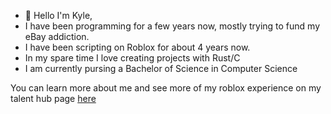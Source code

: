 - 👋 Hello I'm Kyle,
- I have been programming for a few years now, mostly trying to fund my eBay addiction.
- I have been scripting on Roblox for about 4 years now. 
- In my spare time I love creating projects with Rust/C
- I am currently pursing a Bachelor of Science in Computer Science

You can learn more about me and see more of my roblox experience on my talent hub page [here](https://talent.roblox.com/creators/52589925)
<!---

kylepo99/kylepo99 is a ✨ special ✨ repository because its `README.md` (this file) appears on your GitHub profile.
You can click the Preview link to take a look at your changes.
--->
